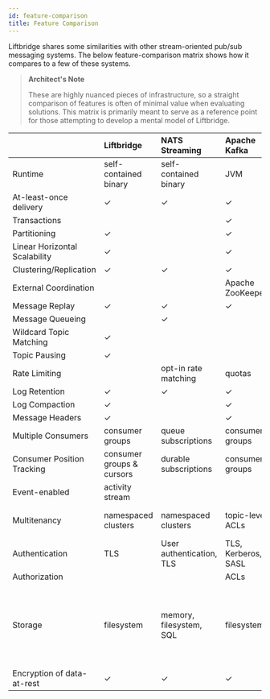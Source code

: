 ```yaml
---
id: feature-comparison
title: Feature Comparison
---
```


Liftbridge shares some similarities with other stream-oriented pub/sub
messaging systems. The below feature-comparison matrix shows how it compares to
a few of these systems. 

> **Architect's Note**
>
> These are highly nuanced pieces of infrastructure, so a straight comparison
> of features is often of minimal value when evaluating solutions. This matrix
> is primarily meant to serve as a reference point for those attempting to
> develop a mental model of Liftbridge.

|  | Liftbridge | NATS Streaming | Apache Kafka | Apache Pulsar |
|:----|:----|:----|:----|:----|
| Runtime | self-contained binary | self-contained binary | JVM | JVM |
| At-least-once delivery | ✓ | ✓ | ✓ | ✓ |
| Transactions |  |  | ✓ |  |
| Partitioning | ✓ |  | ✓ | ✓ |
| Linear Horizontal Scalability | ✓ |  | ✓ | ✓ |
| Clustering/Replication | ✓ | ✓ | ✓ | ✓ |
| External Coordination |  |  | Apache ZooKeeper | Apache ZooKeeper |
| Message Replay | ✓ | ✓ | ✓ | ✓ |
| Message Queueing |  | ✓ |  | ✓ |
| Wildcard Topic Matching | ✓ | |  | |
| Topic Pausing | ✓ | |  | |
| Rate Limiting |  | opt-in rate matching | quotas | publish rate limiting |
| Log Retention | ✓ | ✓ | ✓ | ✓ |
| Log Compaction | ✓ |  | ✓ | ✓ |
| Message Headers | ✓ |  | ✓ | ✓ |
| Multiple Consumers | consumer groups | queue subscriptions | consumer groups | subscriptions |
| Consumer Position Tracking | consumer groups & cursors | durable subscriptions | consumer groups | cursors |
| Event-enabled | activity stream | | | |
| Multitenancy | namespaced clusters | namespaced clusters | topic-level ACLs | multitenant shared cluster |
| Authentication | TLS | User authentication, TLS | TLS, Kerberos, SASL | TLS, Kerberos, JWT, Athenz |
| Authorization | | | ACLs | ACLs |
| Storage | filesystem | memory, filesystem, SQL| filesystem | filesystem (Apache BookKeeper), tiered storage (Amazon S3, Google Cloud Storage) |
| Encryption of data-at-rest | ✓ | ✓ | ✓ | ✓ |
